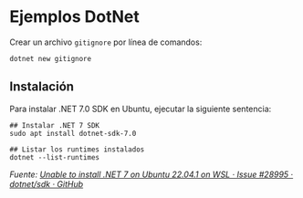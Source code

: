 # Ejemplos DotNet

Crear un archivo `gitignore` por línea de comandos:

```shell
dotnet new gitignore
```

## Instalación

Para instalar .NET 7.0 SDK en Ubuntu, ejecutar la siguiente sentencia:

```shell
## Instalar .NET 7 SDK
sudo apt install dotnet-sdk-7.0

## Listar los runtimes instalados
dotnet --list-runtimes
```

*Fuente: [Unable to install .NET 7 on Ubuntu 22.04.1 on WSL · Issue #28995 · dotnet/sdk · GitHub](https://github.com/dotnet/sdk/issues/28995)*
